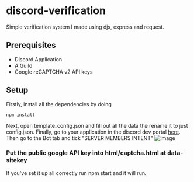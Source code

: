 # discord-verification

Simple verification system I made using djs, express and request. 

## Prerequisites

- Discord Application
- A Guild
- Google reCAPTCHA v2 API keys

## Setup

Firstly, install all the dependencies by doing 
```
npm install
```
Next, open template_config.json and fill out all the data the rename it to just config.json.
Finally, go to your application in the discord dev portal [here](https://discord.com/developers/applications).
Then go to the Bot tab and tick "SERVER MEMBERS INTENT"
![image](https://user-images.githubusercontent.com/44944178/113594608-d4a2cb00-962f-11eb-9341-85fe190a33d8.png)

### Put the public google API key into html/captcha.html at data-sitekey

If you've set it up all correctly run npm start and it will run.
